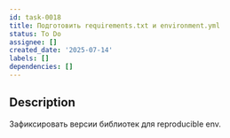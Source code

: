 ```yaml
---
id: task-0018
title: Подготовить requirements.txt и environment.yml
status: To Do
assignee: []
created_date: '2025-07-14'
labels: []
dependencies: []
---
```


## Description

Зафиксировать версии библиотек для reproducible env.
